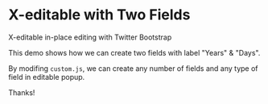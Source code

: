# X-editable with Two Fields
X-editable in-place editing with Twitter Bootstrap

This demo shows how we can create two fields with label "Years" & "Days".

By modifing `custom.js`, we can create any number of fields and any type of field in editable popup.

Thanks!
